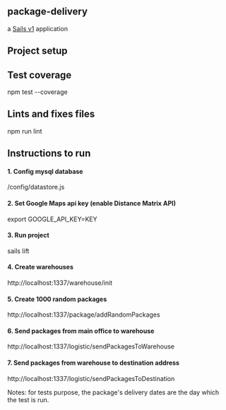 ## package-delivery

a [Sails v1](https://sailsjs.com) application


## Project setup
## Test coverage
npm test --coverage

## Lints and fixes files
npm run lint

## Instructions to run
#### 1. Config mysql database
/config/datastore.js

#### 2. Set Google Maps api key (enable Distance Matrix API)
export GOOGLE_API_KEY=KEY

#### 3. Run project
sails lift

#### 4. Create warehouses
http://localhost:1337/warehouse/init

#### 5. Create 1000 random packages
http://localhost:1337/package/addRandomPackages

#### 6. Send packages from main office to warehouse
http://localhost:1337/logistic/sendPackagesToWarehouse

#### 7. Send packages from warehouse to destination address
http://localhost:1337/logistic/sendPackagesToDestination

Notes: for tests purpose, the package's delivery dates are the day which the test is run.

